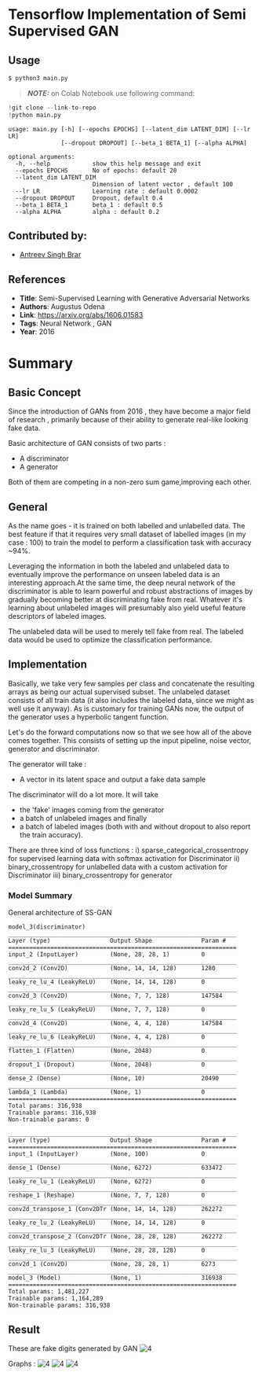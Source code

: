 # Tensorflow Implementation of Semi Supervised GAN

## Usage
```bash
$ python3 main.py 
```

> **_NOTE:_** on Colab Notebook use following command:
```python
!git clone --link-to-repo
!python main.py
```
```
usage: main.py [-h] [--epochs EPOCHS] [--latent_dim LATENT_DIM] [--lr LR]
               [--dropout DROPOUT] [--beta_1 BETA_1] [--alpha ALPHA]

optional arguments:
  -h, --help            show this help message and exit
  --epochs EPOCHS       No of epochs: default 20
  --latent_dim LATENT_DIM
                        Dimension of latent vector , default 100
  --lr LR               Learning rate : default 0.0002
  --dropout DROPOUT     Dropout, default 0.4
  --beta_1 BETA_1       beta_1 : default 0.5
  --alpha ALPHA         alpha : default 0.2
```
## Contributed by:
* [Antreev Singh Brar](https://github.com/antreev-brar)
## References

* **Title**: Semi-Supervised Learning with Generative Adversarial Networks
* **Authors**: Augustus Odena
* **Link**: https://arxiv.org/abs/1606.01583
* **Tags**: Neural Network , GAN
* **Year**: 2016

# Summary

## Basic Concept

Since the introduction of GANs from 2016 , they have become a major field of research , primarily because of their ability to generate real-like looking fake data.
 
Basic architecture of GAN consists of two parts :
- A discriminator 
- A generator

Both of them are competing in a non-zero sum game,improving each other.

## General
As the name goes - it is trained on both labelled and unlabelled data. The best feature if that it requires very small dataset of labelled images (in my case : 100) to train the model to perform a classification task with accuracy ~94%.

Leveraging the information in both the labeled and unlabeled data to eventually improve the performance on unseen labeled data is an interesting approach.At the same time, the deep neural network of the discriminator is able to learn powerful and robust abstractions of images by gradually becoming better at discriminating fake from real. Whatever it's learning about unlabeled images will presumably also yield useful feature descriptors of labeled images.

The unlabeled data will be used to merely tell fake from real. The labeled data would be used to optimize the classification performance.

## Implementation
Basically, we take very few samples per class and concatenate the resulting arrays as being our actual supervised subset. The unlabeled dataset consists of all train data (it also includes the labeled data, since we might as well use it anyway). As is customary for training GANs now, the output of the generator uses a hyperbolic tangent function.

Let's do the forward computations now so that we see how all of the above comes together. This consists of setting up the input pipeline, noise vector, generator and discriminator. 

The generator will take :
- A vector in its latent space and output a fake data sample

The discriminator will do a lot more. It will take 
- the 'fake' images coming from the generator
- a batch of unlabeled images and finally 
-  a batch of labeled images (both with and without dropout to also report the train accuracy).

There are three kind of loss functions :
i) sparse_categorical_crossentropy for supervised learning data with softmax activation for Discriminator
ii) binary_crossentropy for unlabelled data with a custom activation for Discriminator
iii) binary_crossentropy for generator

### Model Summary
General architecture of SS-GAN
```
model_3(discriminator)
_________________________________________________________________
Layer (type)                 Output Shape              Param #   
=================================================================
input_2 (InputLayer)         (None, 28, 28, 1)         0         
_________________________________________________________________
conv2d_2 (Conv2D)            (None, 14, 14, 128)       1280      
_________________________________________________________________
leaky_re_lu_4 (LeakyReLU)    (None, 14, 14, 128)       0         
_________________________________________________________________
conv2d_3 (Conv2D)            (None, 7, 7, 128)         147584    
_________________________________________________________________
leaky_re_lu_5 (LeakyReLU)    (None, 7, 7, 128)         0         
_________________________________________________________________
conv2d_4 (Conv2D)            (None, 4, 4, 128)         147584    
_________________________________________________________________
leaky_re_lu_6 (LeakyReLU)    (None, 4, 4, 128)         0         
_________________________________________________________________
flatten_1 (Flatten)          (None, 2048)              0         
_________________________________________________________________
dropout_1 (Dropout)          (None, 2048)              0         
_________________________________________________________________
dense_2 (Dense)              (None, 10)                20490     
_________________________________________________________________
lambda_1 (Lambda)            (None, 1)                 0         
=================================================================
Total params: 316,938
Trainable params: 316,938
Non-trainable params: 0
```
```
_________________________________________________________________
Layer (type)                 Output Shape              Param #   
=================================================================
input_1 (InputLayer)         (None, 100)               0         
_________________________________________________________________
dense_1 (Dense)              (None, 6272)              633472    
_________________________________________________________________
leaky_re_lu_1 (LeakyReLU)    (None, 6272)              0         
_________________________________________________________________
reshape_1 (Reshape)          (None, 7, 7, 128)         0         
_________________________________________________________________
conv2d_transpose_1 (Conv2DTr (None, 14, 14, 128)       262272    
_________________________________________________________________
leaky_re_lu_2 (LeakyReLU)    (None, 14, 14, 128)       0         
_________________________________________________________________
conv2d_transpose_2 (Conv2DTr (None, 28, 28, 128)       262272    
_________________________________________________________________
leaky_re_lu_3 (LeakyReLU)    (None, 28, 28, 128)       0         
_________________________________________________________________
conv2d_1 (Conv2D)            (None, 28, 28, 1)         6273      
_________________________________________________________________
model_3 (Model)              (None, 1)                 316938    
=================================================================
Total params: 1,481,227
Trainable params: 1,164,289
Non-trainable params: 316,938

```

## Result
These are fake digits generated by GAN
![4](./assets/fake_gen.png)

Graphs :
![4](./assets/loss.png)
![4](./assets/test_acc.png)
![4](./assets/train_acc.png)
